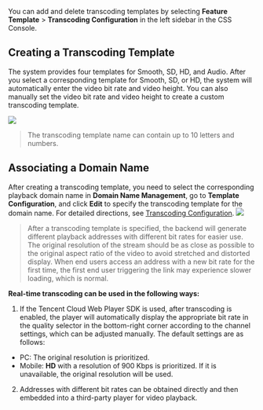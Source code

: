 You can add and delete transcoding templates by selecting **Feature Template** > **Transcoding Configuration** in the left sidebar in the CSS Console.
## Creating a Transcoding Template

The system provides four templates for Smooth, SD, HD, and Audio. After you select a corresponding template for Smooth, SD, or HD, the system will automatically enter the video bit rate and video height. You can also manually set the video bit rate and video height to create a custom transcoding template.

![](https://main.qcloudimg.com/raw/fbec76ed36fae08f3543fb426a3914ba.png)

>The transcoding template name can contain up to 10 letters and numbers.

## Associating a Domain Name

After creating a transcoding template, you need to select the corresponding playback domain name in **Domain Name Management**, go to **Template Configuration**, and click **Edit** to specify the transcoding template for the domain name. For detailed directions, see [Transcoding Configuration](https://cloud.tencent.com/document/product/267/32834).
![](https://main.qcloudimg.com/raw/7c78f911a92f05293777f19957695874.png)

>After a transcoding template is specified, the backend will generate different playback addresses with different bit rates for easier use. The original resolution of the stream should be as close as possible to the original aspect ratio of the video to avoid stretched and distorted display.
> When end users access an address with a new bit rate for the first time, the first end user triggering the link may experience slower loading, which is normal.


**Real-time transcoding can be used in the following ways:**

1. If the Tencent Cloud Web Player SDK is used, after transcoding is enabled, the player will automatically display the appropriate bit rate in the quality selector in the bottom-right corner according to the channel settings, which can be adjusted manually. The default settings are as follows:
 - PC: The original resolution is prioritized.
 - Mobile: **HD** with a resolution of 900 Kbps is prioritized. If it is unavailable, the original resolution will be used.
2. Addresses with different bit rates can be obtained directly and then embedded into a third-party player for video playback.
